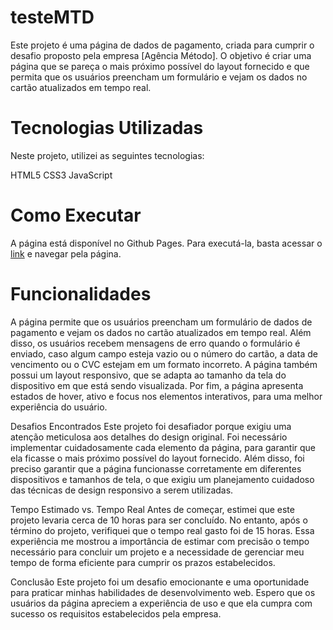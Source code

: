 # testeMTD

Este projeto é uma página de dados de pagamento, criada para cumprir o desafio proposto pela empresa [Agência Método]. O objetivo é criar uma página que se pareça o mais próximo possível do layout fornecido e que permita que os usuários preencham um formulário e vejam os dados no cartão atualizados em tempo real.

# Tecnologias Utilizadas
Neste projeto, utilizei as seguintes tecnologias:

HTML5
CSS3
JavaScript

# Como Executar
A página está disponível no Github Pages. Para executá-la, basta acessar o [link](https://) e navegar pela página.

# Funcionalidades
A página permite que os usuários preencham um formulário de dados de pagamento e vejam os dados no cartão atualizados em tempo real. Além disso, os usuários recebem mensagens de erro quando o formulário é enviado, caso algum campo esteja vazio ou o número do cartão, a data de vencimento ou o CVC estejam em um formato incorreto. A página também possui um layout responsivo, que se adapta ao tamanho da tela do dispositivo em que está sendo visualizada. Por fim, a página apresenta estados de hover, ativo e focus nos elementos interativos, para uma melhor experiência do usuário.

Desafios Encontrados
Este projeto foi desafiador porque exigiu uma atenção meticulosa aos detalhes do design original. Foi necessário implementar cuidadosamente cada elemento da página, para garantir que ela ficasse o mais próximo possível do layout fornecido. Além disso, foi preciso garantir que a página funcionasse corretamente em diferentes dispositivos e tamanhos de tela, o que exigiu um planejamento cuidadoso das técnicas de design responsivo a serem utilizadas.

Tempo Estimado vs. Tempo Real
Antes de começar, estimei que este projeto levaria cerca de 10 horas para ser concluído. No entanto, após o término do projeto, verifiquei que o tempo real gasto foi de 15 horas. Essa experiência me mostrou a importância de estimar com precisão o tempo necessário para concluir um projeto e a necessidade de gerenciar meu tempo de forma eficiente para cumprir os prazos estabelecidos.

Conclusão
Este projeto foi um desafio emocionante e uma oportunidade para praticar minhas habilidades de desenvolvimento web. Espero que os usuários da página apreciem a experiência de uso e que ela cumpra com sucesso os requisitos estabelecidos pela empresa.